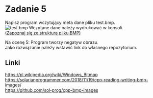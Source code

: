 
# Zadanie 5

Napisz program wczytujący meta dane pliku test.bmp.  
![test.bmp](./test.bmp)
Wczytane dane należy wydrukować w konsoli.  
[(Zapoznaj się ze strukturą pliku BMP)](https://pl.wikipedia.org/wiki/Windows_Bitmap)

Na ocenę 5: Program tworzy negatyw obrazu.  
Jako rozwiązanie należy wstawić link do własnego repozytorium.

## Linki

https://pl.wikipedia.org/wiki/Windows_Bitmap  
https://solarianprogrammer.com/2018/11/19/cpp-reading-writing-bmp-images/  
https://github.com/sol-prog/cpp-bmp-images  